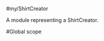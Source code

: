 <a name="module_my/ShirtCreator"></a>
#my/ShirtCreator

A module representing a ShirtCreator.

  
#Global scope
